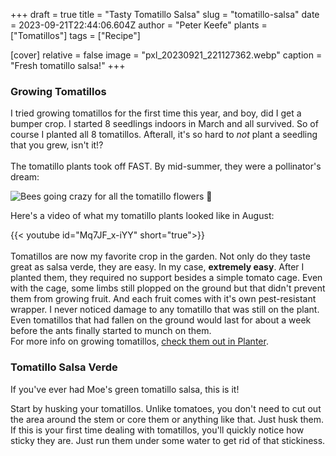 +++
draft = true
title = "Tasty Tomatillo Salsa"
slug = "tomatillo-salsa"
date = 2023-09-21T22:44:06.604Z
author = "Peter Keefe"
plants = ["Tomatillos"]
tags = ["Recipe"]

[cover]
relative = false
image = "pxl_20230921_221127362.webp"
caption = "Fresh tomatillo salsa!"
+++

### Growing Tomatillos

I tried growing tomatillos for the first time this year, and boy, did I get a bumper crop. I started 8 seedlings indoors in March and all survived. So of course I planted all 8 tomatillos. Afterall, it's so hard to *not* plant a seedling that you grew, isn't it!?\
\
The tomatillo plants took off FAST. By mid-summer, they were a pollinator's dream:

![](/uploads/videos/tomatillo_flowers_cropped.webp "Bees going crazy for all the tomatillo flowers 🌼")

Here's a video of what my tomatillo plants looked like in August:

{{< youtube id="Mq7JF_x-iYY" short="true">}}\
\
Tomatillos are now my favorite crop in the garden. Not only do they taste great as salsa verde, they are easy. In my case, **extremely easy**. After I planted them, they required no support besides a simple tomato cage. Even with the cage, some limbs still plopped on the ground but that didn't prevent them from growing fruit. And each fruit comes with it's own pest-resistant wrapper. I never noticed damage to any tomatillo that was still on the plant. Even tomatillos that had fallen on the ground would last for about a week before the ants finally started to munch on them.
\
For more info on growing tomatillos, [check them out in Planter](https://planter.garden/plants/tomatillos).

### Tomatillo Salsa Verde

If you've ever had Moe's green tomatillo salsa, this is it!

Start by husking your tomatillos. Unlike tomatoes, you don't need to cut out the area around the stem or core them or anything like that. Just husk them. If this is your first time dealing with tomatillos, you'll quickly notice how sticky they are. Just run them under some water to get rid of that stickiness.

